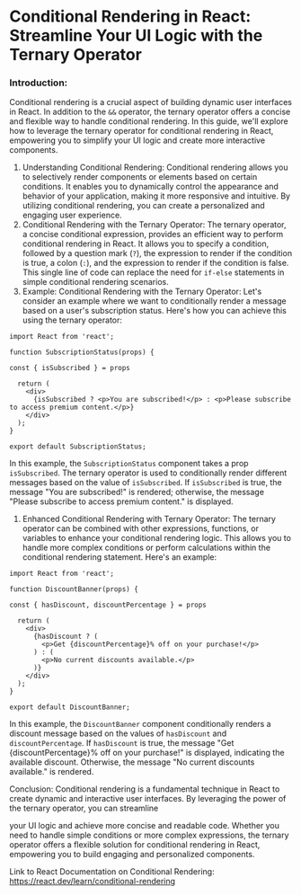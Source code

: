 

# Conditional Rendering in React: Streamline Your UI Logic with the Ternary Operator

### Introduction:
Conditional rendering is a crucial aspect of building dynamic user interfaces in React. In addition to the `&&` operator, the ternary operator offers a concise and flexible way to handle conditional rendering. In this guide, we'll explore how to leverage the ternary operator for conditional rendering in React, empowering you to simplify your UI logic and create more interactive components.

1. Understanding Conditional Rendering:
Conditional rendering allows you to selectively render components or elements based on certain conditions. It enables you to dynamically control the appearance and behavior of your application, making it more responsive and intuitive. By utilizing conditional rendering, you can create a personalized and engaging user experience.
2. Conditional Rendering with the Ternary Operator:
The ternary operator, a concise conditional expression, provides an efficient way to perform conditional rendering in React. It allows you to specify a condition, followed by a question mark (`?`), the expression to render if the condition is true, a colon (`:`), and the expression to render if the condition is false. This single line of code can replace the need for `if-else` statements in simple conditional rendering scenarios.
3. Example: Conditional Rendering with the Ternary Operator:
Let's consider an example where we want to conditionally render a message based on a user's subscription status. Here's how you can achieve this using the ternary operator:

```
import React from 'react';

function SubscriptionStatus(props) {

const { isSubscribed } = props

  return (
    <div>
      {isSubscribed ? <p>You are subscribed!</p> : <p>Please subscribe to access premium content.</p>}
    </div>
  );
}

export default SubscriptionStatus;

```

In this example, the `SubscriptionStatus` component takes a prop `isSubscribed`. The ternary operator is used to conditionally render different messages based on the value of `isSubscribed`. If `isSubscribed` is true, the message "You are subscribed!" is rendered; otherwise, the message "Please subscribe to access premium content." is displayed.

1. Enhanced Conditional Rendering with Ternary Operator:
The ternary operator can be combined with other expressions, functions, or variables to enhance your conditional rendering logic. This allows you to handle more complex conditions or perform calculations within the conditional rendering statement. Here's an example:

```
import React from 'react';

function DiscountBanner(props) {

const { hasDiscount, discountPercentage } = props

  return (
    <div>
      {hasDiscount ? (
        <p>Get {discountPercentage}% off on your purchase!</p>
      ) : (
        <p>No current discounts available.</p>
      )}
    </div>
  );
}

export default DiscountBanner;

```

In this example, the `DiscountBanner` component conditionally renders a discount message based on the values of `hasDiscount` and `discountPercentage`. If `hasDiscount` is true, the message "Get {discountPercentage}% off on your purchase!" is displayed, indicating the available discount. Otherwise, the message "No current discounts available." is rendered.

Conclusion:
Conditional rendering is a fundamental technique in React to create dynamic and interactive user interfaces. By leveraging the power of the ternary operator, you can streamline

your UI logic and achieve more concise and readable code. Whether you need to handle simple conditions or more complex expressions, the ternary operator offers a flexible solution for conditional rendering in React, empowering you to build engaging and personalized components.

Link to React Documentation on Conditional Rendering:  https://react.dev/learn/conditional-rendering